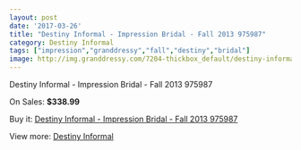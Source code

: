 ```yaml
---
layout: post
date: '2017-03-26'
title: "Destiny Informal - Impression Bridal - Fall 2013 975987"
category: Destiny Informal
tags: ["impression","granddressy","fall","destiny","bridal"]
image: http://img.granddressy.com/7204-thickbox_default/destiny-informal-impression-bridal-fall-2013-975987.jpg
---
```

Destiny Informal - Impression Bridal - Fall 2013 975987

On Sales: **$338.99**
<a href="https://www.granddressy.com/en/destiny-informal/6460-destiny-informal-impression-bridal-fall-2013-975987.html"><amp-img layout="responsive" width="600" height="600" src="//img.granddressy.com/7204-thickbox_default/destiny-informal-impression-bridal-fall-2013-975987.jpg" alt="Destiny Informal - Impression Bridal - Fall 2013 975987 0" /></a>

Buy it: [Destiny Informal - Impression Bridal - Fall 2013 975987](https://www.granddressy.com/en/destiny-informal/6460-destiny-informal-impression-bridal-fall-2013-975987.html "Destiny Informal - Impression Bridal - Fall 2013 975987")

View more: [Destiny Informal](https://www.granddressy.com/en/242-destiny-informal "Destiny Informal")